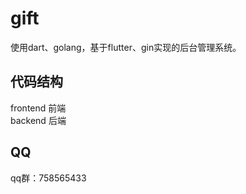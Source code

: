 # gift

使用dart、golang，基于flutter、gin实现的后台管理系统。


## 代码结构

frontend    前端                
backend     后端


## QQ

qq群：758565433




